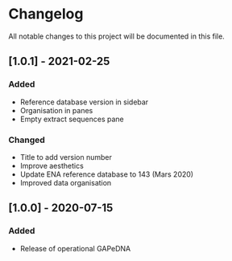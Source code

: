 # Changelog

All notable changes to this project will be documented in this file.

## [1.0.1] - 2021-02-25

### Added

- Reference database version in sidebar
- Organisation in panes
- Empty extract sequences pane

### Changed
- Title to add version number
- Improve aesthetics
- Update ENA reference database to 143 (Mars 2020)
- Improved data organisation

## [1.0.0] - 2020-07-15

### Added

- Release of operational GAPeDNA